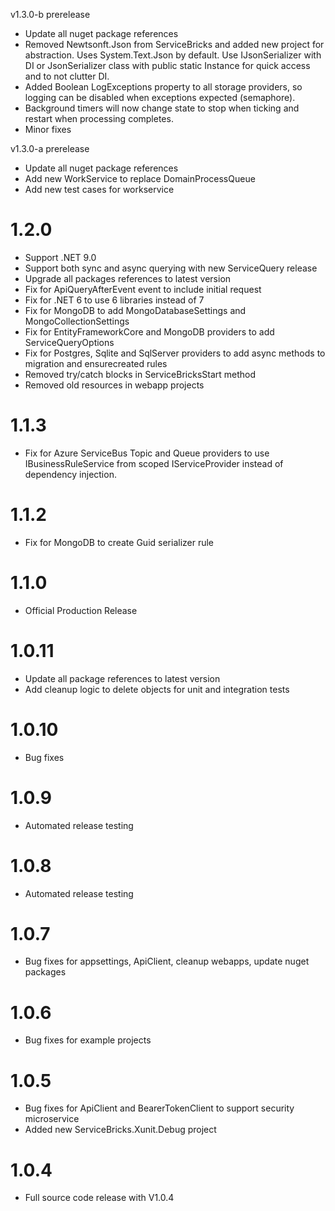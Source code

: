 v1.3.0-b prerelease
- Update all nuget package references
- Removed Newtsonft.Json from ServiceBricks and added new project for abstraction. Uses System.Text.Json by default. Use IJsonSerializer with DI or JsonSerializer class with public static Instance for quick access and to not clutter DI.
- Added Boolean LogExceptions property to all storage providers, so logging can be disabled when exceptions expected (semaphore).
- Background timers will now change state to stop when ticking and restart when processing completes.
- Minor fixes

v1.3.0-a prerelease
- Update all nuget package references
- Add new WorkService to replace DomainProcessQueue
- Add new test cases for workservice

# 1.2.0
- Support .NET 9.0
- Support both sync and async querying with new ServiceQuery release
- Upgrade all packages references to latest version
- Fix for ApiQueryAfterEvent event to include initial request
- Fix for .NET 6 to use 6 libraries instead of 7
- Fix for MongoDB to add MongoDatabaseSettings and MongoCollectionSettings
- Fix for EntityFrameworkCore and MongoDB providers to add ServiceQueryOptions
- Fix for Postgres, Sqlite and SqlServer providers to add async methods to migration and ensurecreated rules
- Removed try/catch blocks in ServiceBricksStart method
- Removed old resources in webapp projects

# 1.1.3
- Fix for Azure ServiceBus Topic and Queue providers to use IBusinessRuleService from scoped IServiceProvider instead of dependency injection.

# 1.1.2
- Fix for MongoDB to create Guid serializer rule

# 1.1.0
- Official Production Release

# 1.0.11
- Update all package references to latest version
- Add cleanup logic to delete objects for unit and integration tests

# 1.0.10
- Bug fixes

# 1.0.9
- Automated release testing

# 1.0.8
- Automated release testing

# 1.0.7
- Bug fixes for appsettings, ApiClient, cleanup webapps, update nuget packages

# 1.0.6
- Bug fixes for example projects

# 1.0.5
- Bug fixes for ApiClient and BearerTokenClient to support security microservice
- Added new ServiceBricks.Xunit.Debug project

# 1.0.4
- Full source code release with V1.0.4


